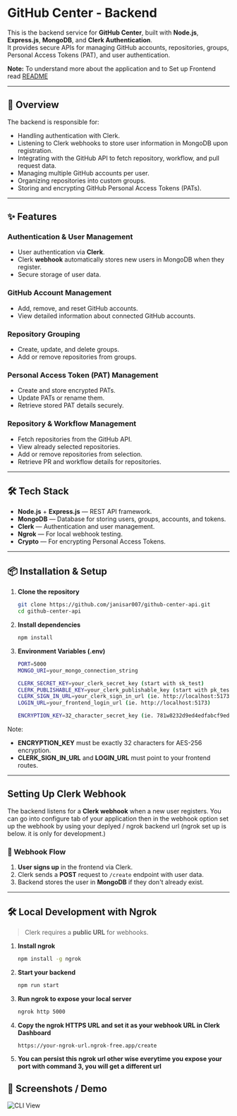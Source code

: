 # GitHub Center - Backend

This is the backend service for **GitHub Center**, built with **Node.js**, **Express.js**, **MongoDB**, and **Clerk Authentication**.  
It provides secure APIs for managing GitHub accounts, repositories, groups, Personal Access Tokens (PAT), and user authentication.

**Note:** To understand more about the application and to Set up Frontend read [README](https://github.com/janisar007/githubcenter-client)

---

## 🚀 Overview

The backend is responsible for:

- Handling authentication with Clerk.
- Listening to Clerk webhooks to store user information in MongoDB upon registration.
- Integrating with the GitHub API to fetch repository, workflow, and pull request data.
- Managing multiple GitHub accounts per user.
- Organizing repositories into custom groups.
- Storing and encrypting GitHub Personal Access Tokens (PATs).

---

## ✨ Features

### **Authentication & User Management**

- User authentication via **Clerk**.
- Clerk **webhook** automatically stores new users in MongoDB when they register.
- Secure storage of user data.

### **GitHub Account Management**

- Add, remove, and reset GitHub accounts.
- View detailed information about connected GitHub accounts.

### **Repository Grouping**

- Create, update, and delete groups.
- Add or remove repositories from groups.

### **Personal Access Token (PAT) Management**

- Create and store encrypted PATs.
- Update PATs or rename them.
- Retrieve stored PAT details securely.

### **Repository & Workflow Management**

- Fetch repositories from the GitHub API.
- View already selected repositories.
- Add or remove repositories from selection.
- Retrieve PR and workflow details for repositories.

---

## 🛠 Tech Stack

- **Node.js** + **Express.js** — REST API framework.
- **MongoDB** — Database for storing users, groups, accounts, and tokens.
- **Clerk** — Authentication and user management.
- **Ngrok** — For local webhook testing.
- **Crypto** — For encrypting Personal Access Tokens.

---

## 📦 Installation & Setup

1. **Clone the repository**
   ```bash
   git clone https://github.com/janisar007/github-center-api.git
   cd github-center-api


2. **Install dependencies**
   ```bash
   npm install


3. **Environment Variables (.env)**
   ```bash
   PORT=5000
   MONGO_URI=your_mongo_connection_string

   CLERK_SECRET_KEY=your_clerk_secret_key (start with sk_test)
   CLERK_PUBLISHABLE_KEY=your_clerk_publishable_key (start with pk_test)
   CLERK_SIGN_IN_URL=your_clerk_sign_in_url (ie. http://localhost:5173/signin)
   LOGIN_URL=your_frontend_login_url (ie. http://localhost:5173)

   ENCRYPTION_KEY=32_character_secret_key (ie. 781w8232d9ed4edfabcf9ed2b1a0eecb0e3tt96d3857f6ef1c53b2cf7a3fc1o5)


Note:

- **ENCRYPTION_KEY** must be exactly 32 characters for AES-256 encryption.
- **CLERK_SIGN_IN_URL** and **LOGIN_URL** must point to your frontend routes.

---

## Setting Up Clerk Webhook

The backend listens for a **Clerk webhook** when a new user registers.
You can go into configure tab of your application then in the webhook option set up the webhook by using your deplyed / ngrok backend url (ngrok set up is below. it is only for development.)



### 📜 Webhook Flow

1. **User signs up** in the frontend via Clerk.
2. Clerk sends a **POST** request to `/create` endpoint with user data.
3. Backend stores the user in **MongoDB** if they don't already exist.

---

## 🛠 Local Development with Ngrok

> Clerk requires a **public URL** for webhooks.

1. **Install ngrok**
   ```bash
   npm install -g ngrok


2. **Start your backend**
   ```bash
   npm run start

3. **Run ngrok to expose your local server**
   ```bash
   ngrok http 5000

4. **Copy the ngrok HTTPS URL and set it as your webhook URL in Clerk Dashboard**
   ```bash
   https://your-ngrok-url.ngrok-free.app/create

5. **You can persist this ngrok url other wise everytime you expose your port with command 3, you will get a different url**

## 📸 Screenshots / Demo

![CLI View](public/cli.png)




   
